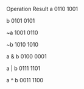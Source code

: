 Operation         Result
a                 0110 1001

b                 0101 0101

~a                1001 0110

~b                1010 1010

a & b             0100 0001

a | b             0111 1101

a ^ b             0011 1100